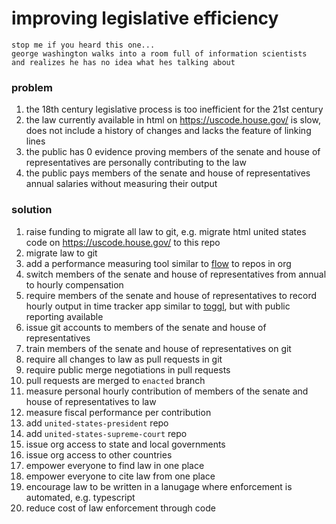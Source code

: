# improving legislative efficiency

```
stop me if you heard this one...
george washington walks into a room full of information scientists
and realizes he has no idea what hes talking about
```

### problem

1. the 18th century legislative process is too inefficient for the 21st century
1. the law currently available in html on https://uscode.house.gov/ is slow, does not include a history of changes and lacks the feature of linking lines
1. the public has 0 evidence proving members of the senate and house of representatives are personally contributing to the law
1. the public pays members of the senate and house of representatives annual salaries without measuring their output

### solution

1. raise funding to migrate all law to git, e.g. migrate html united states code on https://uscode.house.gov/ to this repo
1. migrate law to git
1. add a performance measuring tool similar to [flow](https://www.pluralsight.com/product/flow) to repos in org
1. switch members of the senate and house of representatives from annual to hourly compensation
1. require members of the senate and house of representatives to record hourly output in time tracker app similar to [toggl](https://toggl.com/), but with public reporting available
1. issue git accounts to members of the senate and house of representatives
1. train members of the senate and house of representatives on git
1. require all changes to law as pull requests in git
1. require public merge negotiations in pull requests
1. pull requests are merged to `enacted` branch
1. measure personal hourly contribution of members of the senate and house of representatives to law
1. measure fiscal performance per contribution
1. add `united-states-president` repo
1. add `united-states-supreme-court` repo
1. issue org access to state and local governments
1. issue org access to other countries
1. empower everyone to find law in one place
1. empower everyone to cite law from one place
1. encourage law to be written in a lanugage where enforcement is automated, e.g. typescript
1. reduce cost of law enforcement through code